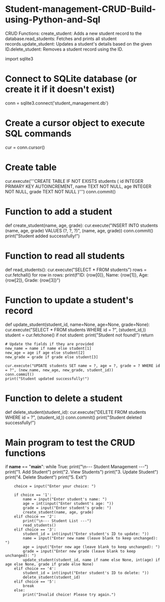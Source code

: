 # Student-management-CRUD-Build-using-Python-and-Sql
CRUD Functions:  create_student: Adds a new student record to the database.read_students: Fetches and prints all student records.update_student: Updates a student's details based on the given ID.delete_student: Removes a student record using the ID. 

import sqlite3

# Connect to SQLite database (or create it if it doesn't exist)
conn = sqlite3.connect('student_management.db')

# Create a cursor object to execute SQL commands
cur = conn.cursor()

# Create table
cur.execute('''CREATE TABLE IF NOT EXISTS students (
                id INTEGER PRIMARY KEY AUTOINCREMENT,
                name TEXT NOT NULL,
                age INTEGER NOT NULL,
                grade TEXT NOT NULL
              )''')
conn.commit()

# Function to add a student
def create_student(name, age, grade):
    cur.execute("INSERT INTO students (name, age, grade) VALUES (?, ?, ?)", (name, age, grade))
    conn.commit()
    print("Student added successfully!")

# Function to read all students
def read_students():
    cur.execute("SELECT * FROM students")
    rows = cur.fetchall()
    for row in rows:
        print(f"ID: {row[0]}, Name: {row[1]}, Age: {row[2]}, Grade: {row[3]}")

# Function to update a student's record
def update_student(student_id, name=None, age=None, grade=None):
    cur.execute("SELECT * FROM students WHERE id = ?", (student_id,))
    student = cur.fetchone()
    if not student:
        print("Student not found!")
        return

    # Update the fields if they are provided
    new_name = name if name else student[1]
    new_age = age if age else student[2]
    new_grade = grade if grade else student[3]

    cur.execute("UPDATE students SET name = ?, age = ?, grade = ? WHERE id = ?", (new_name, new_age, new_grade, student_id))
    conn.commit()
    print("Student updated successfully!")

# Function to delete a student
def delete_student(student_id):
    cur.execute("DELETE FROM students WHERE id = ?", (student_id,))
    conn.commit()
    print("Student deleted successfully!")

# Main program to test the CRUD functions
if __name__ == "__main__":
    while True:
        print("\n--- Student Management ---")
        print("1. Add Student")
        print("2. View Students")
        print("3. Update Student")
        print("4. Delete Student")
        print("5. Exit")

        choice = input("Enter your choice: ")

        if choice == '1':
            name = input("Enter student's name: ")
            age = int(input("Enter student's age: "))
            grade = input("Enter student's grade: ")
            create_student(name, age, grade)
        elif choice == '2':
            print("\n--- Student List ---")
            read_students()
        elif choice == '3':
            student_id = int(input("Enter student's ID to update: "))
            name = input("Enter new name (leave blank to keep unchanged): ")
            age = input("Enter new age (leave blank to keep unchanged): ")
            grade = input("Enter new grade (leave blank to keep unchanged): ")
            update_student(student_id, name if name else None, int(age) if age else None, grade if grade else None)
        elif choice == '4':
            student_id = int(input("Enter student's ID to delete: "))
            delete_student(student_id)
        elif choice == '5':
            break
        else:
            print("Invalid choice! Please try again.")
